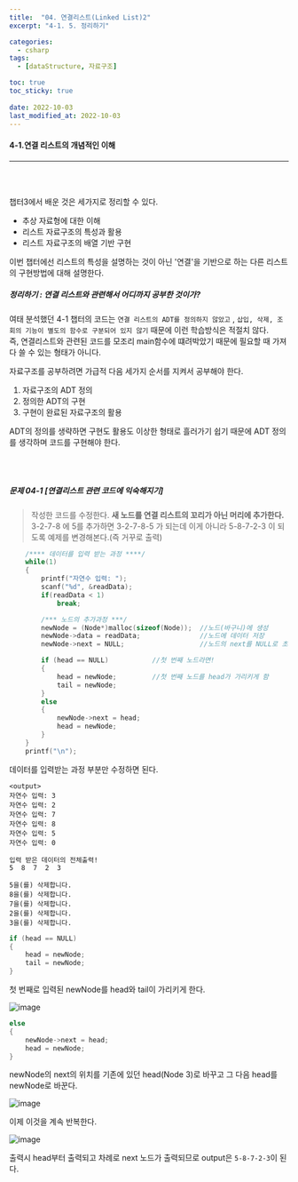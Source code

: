 ```yaml
---
title:  "04. 연결리스트(Linked List)2"
excerpt: "4-1. 5. 정리하기"

categories:
  - csharp
tags:
  - [dataStructure, 자료구조]

toc: true
toc_sticky: true
 
date: 2022-10-03
last_modified_at: 2022-10-03
---
```


#### 4-1.연결 리스트의 개념적인 이해
---
<br>
<br>

챕터3에서 배운 것은 세가지로 정리할 수 있다.  

- 추상 자료형에 대한 이해  
- 리스트 자료구조의 특성과 활용  
- 리스트 자료구조의 배열 기반 구현  

이번 챕터에선 리스트의 특성을 설명하는 것이 아닌 '연결'을 기반으로 하는 다른 리스트의 구현방법에 대해 설명한다.  

##### 정리하기 : 연결 리스트와 관련해서 어디까지 공부한 것이가?    

여태 분석했던 4-1 챕터의 코드는 `연결 리스트의 ADT를 정의하지 않았고` , `삽입, 삭제, 조회의 기능이 별도의 함수로 구분되어 있지 않기` 때문에 이런 학습방식은 적절치 않다.  
즉, 연결리스트와 관련된 코드를 모조리 main함수에 떄려박았기 때문에 필요할 때 가져다 쓸 수 있는 형태가 아니다.  

자료구조를 공부하려면 가급적 다음 세가지 순서를 지켜서 공부해야 한다.  

1. 자료구조의 ADT 정의  
2. 정의한 ADT의 구현  
3. 구현이 완료된 자료구조의 활용  

ADT의 정의를 생략하면 구현도 활용도 이상한 형태로 흘러가기 쉽기 때문에 ADT 정의를 생각하며 코드를 구현해야 한다.  

<br>
<br>

##### 문제 04-1 [연결리스트 관련 코드에 익숙해지기]  

> 작성한 코드를 수정한다. **새 노드를 연결 리스트의 꼬리가 아닌 머리에 추가한다.**  
 3-2-7-8 에 5를 추가하면 3-2-7-8-5 가 되는데 이게 아니라 5-8-7-2-3 이 되도록 예제를 변경해본다.(즉 거꾸로 출력)  

```c
	/**** 데이터를 입력 받는 과정 ****/
	while(1)
	{
		printf("자연수 입력: ");
		scanf("%d", &readData);
		if(readData < 1)
			break;

		/*** 노드의 추가과정 ***/
		newNode = (Node*)malloc(sizeof(Node));	//노드(바구니)에 생성
		newNode->data = readData;				//노드에 데이터 저장
		newNode->next = NULL;					//노드의 next를 NULL로 초기화

		if (head == NULL)			//첫 번째 노드라면!
		{
			head = newNode;			//첫 번째 노드를 head가 가리키게 함
			tail = newNode;
		}
		else
		{
			newNode->next = head;	
			head = newNode;
		}
	}
	printf("\n");
```

데이터를 입력받는 과정 부분만 수정하면 된다.  

```
<output>
자연수 입력: 3
자연수 입력: 2
자연수 입력: 7
자연수 입력: 8
자연수 입력: 5
자연수 입력: 0

입력 받은 데이터의 전체출력!
5  8  7  2  3

5을(를) 삭제합니다.
8을(를) 삭제합니다.
7을(를) 삭제합니다.
2을(를) 삭제합니다.
3을(를) 삭제합니다.
```  

```c
if (head == NULL)
{
    head = newNode;	
    tail = newNode;
}
```

첫 번째로 입력된 newNode를 head와 tail이 가리키게 한다.  

![image](https://user-images.githubusercontent.com/106606698/193494284-a01cbaee-ebe8-4397-9ed8-53399630788d.png)  

```c
else
{
    newNode->next = head;	
    head = newNode;
}
```

newNode의 next의 위치를 기존에 있던 head(Node 3)로 바꾸고 그 다음 head를 newNode로 바꾼다.  

![image](https://user-images.githubusercontent.com/106606698/193495047-f8bf87f9-36a7-48e1-a21c-c29afffc3187.png)  

이제 이것을 계속 반복한다.  

![image](https://user-images.githubusercontent.com/106606698/193495225-1f26fad0-b3cb-404e-829a-0361ed5c2cba.png)

출력시 head부터 출력되고 차례로 next 노드가 출력되므로 output은 `5-8-7-2-3`이 된다.  